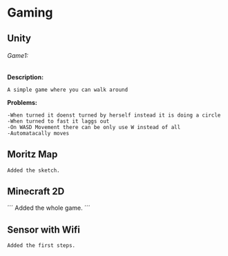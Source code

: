 # Gaming
## Unity
###### Game1:
**Description:**
```
A simple game where you can walk around
```

**Problems:**
```
-When turned it doenst turned by herself instead it is doing a circle
-When turned to fast it laggs out
-On WASD Movement there can be only use W instead of all
-Automatacally moves
```

## Moritz Map
```
Added the sketch.
```

## Minecraft 2D
´´´
Added the whole game.
´´´

## Sensor with Wifi
```
Added the first steps.
```